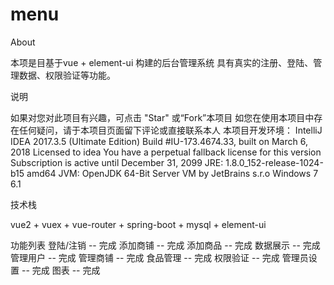 # menu

About

本项是目基于vue + element-ui 构建的后台管理系统
具有真实的注册、登陆、管理数据、权限验证等功能。

说明

如果对您对此项目有兴趣，可点击 "Star" 或“Fork”本项目
如您在使用本项目中存在任何疑问，请于本项目页面留下评论或直接联系本人
本项目开发环境：
IntelliJ IDEA 2017.3.5 (Ultimate Edition)
Build #IU-173.4674.33, built on March 6, 2018
Licensed to idea
You have a perpetual fallback license for this version
Subscription is active until December 31, 2099
JRE: 1.8.0_152-release-1024-b15 amd64
JVM: OpenJDK 64-Bit Server VM by JetBrains s.r.o
Windows 7 6.1

技术栈

vue2 + vuex + vue-router + spring-boot + mysql + element-ui


功能列表
 登陆/注销 -- 完成
 添加商铺 -- 完成
 添加商品 -- 完成
 数据展示 -- 完成
 管理用户 -- 完成
 管理商铺 -- 完成
 食品管理 -- 完成
 权限验证 -- 完成
 管理员设置 -- 完成
 图表 -- 完成
